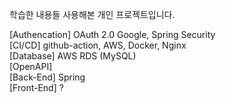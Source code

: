 학습한 내용들 사용해본 개인 프로젝트입니다.

[Authencation] OAuth 2.0 Google, Spring Security<br>
[CI/CD] github-action, AWS, Docker, Nginx<br>
[Database] AWS RDS (MySQL)<Br>
[OpenAPI]<br>
[Back-End] Spring<br>
[Front-End] ?
